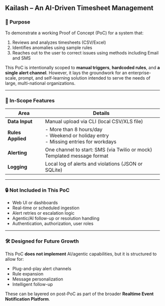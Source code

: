## Kailash – An AI-Driven Timesheet Management

### 🌟 Purpose

To demonstrate a working Proof of Concept (PoC) for a system that:

1. Reviews and analyzes timesheets (CSV/Excel)
2. Identifies anomalies using sample rules
3. Reaches out to the user to correct issues using methods including Email and SMS

This PoC is intentionally scoped to **manual triggers**, **hardcoded rules**, and **a single alert channel**. However, it lays the groundwork for an enterprise-scale, prompt, and self-learning solution intended to serve the needs of large, multi-national organizations.

---

### 🔧 In-Scope Features

| Area              | Details                                                                                     |
| ----------------- | ------------------------------------------------------------------------------------------- |
| **Data Input**    | Manual upload via CLI (local CSV/XLS file)                                                  |
| **Rules Applied** | - More than 8 hours/day  <br>- Weekend or holiday entry  <br>- Missing entries for workdays |
| **Alerting**      | One channel to start: SMS (via Twilio or mock)  <br>Templated message format                |
| **Logging**       | Local log of alerts and violations (JSON or SQLite)                                         |

---

### 🔒 Not Included in This PoC

* Web UI or dashboards
* Real-time or scheduled ingestion
* Alert retries or escalation logic
* Agentic/AI follow-up or resolution handling
* Authentication, authorization, user roles

---

### 🛠️ Designed for Future Growth

This PoC **does not implement** AI/agentic capabilities, but it is structured to allow for:

* Plug-and-play alert channels
* Rule expansion
* Message personalization
* Intelligent follow-up

These can be layered on post-PoC as part of the broader **Realtime Event Notification Platform**.

